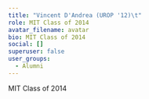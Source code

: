 ```yaml
---
title: "Vincent D'Andrea (UROP '12)\t"
role: MIT Class of 2014
avatar_filename: avatar
bio: MIT Class of 2014
social: []
superuser: false
user_groups:
  - Alumni
---
```

MIT Class of 2014
